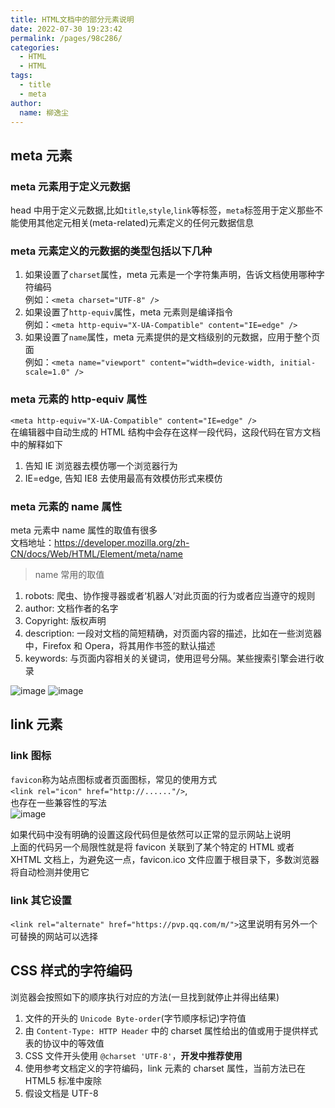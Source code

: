 ```yaml
---
title: HTML文档中的部分元素说明
date: 2022-07-30 19:23:42
permalink: /pages/98c286/
categories:
  - HTML
  - HTML
tags:
  - title
  - meta
author:
  name: 柳逸尘
---
```


## meta 元素

### meta 元素用于定义元数据

head 中用于定义元数据,比如`title`,`style`,`link`等标签，`meta`标签用于定义那些不能使用其他定元相关(meta-related)元素定义的任何元数据信息

### meta 元素定义的元数据的类型包括以下几种

1. 如果设置了`charset`属性，meta 元素是一个字符集声明，告诉文档使用哪种字符编码 <br>
   例如：`<meta charset="UTF-8" />`
2. 如果设置了`http-equiv`属性，meta 元素则是编译指令<br/>
   例如：`<meta http-equiv="X-UA-Compatible" content="IE=edge" />`
3. 如果设置了`name`属性，meta 元素提供的是文档级别的元数据，应用于整个页面<br/>
   例如：`<meta name="viewport" content="width=device-width, initial-scale=1.0" />`

### meta 元素的 http-equiv 属性

`<meta http-equiv="X-UA-Compatible" content="IE=edge" />`<br/>
在编辑器中自动生成的 HTML 结构中会存在这样一段代码，这段代码在官方文档中的解释如下

1. 告知 IE 浏览器去模仿哪一个浏览器行为
2. IE=edge, 告知 IE8 去使用最高有效模仿形式来模仿

### meta 元素的 name 属性

meta 元素中 name 属性的取值有很多<br/>
文档地址：<a href="https://developer.mozilla.org/zh-CN/docs/Web/HTML/Element/meta/name">https://developer.mozilla.org/zh-CN/docs/Web/HTML/Element/meta/name</a>

> name 常用的取值

1. robots: 爬虫、协作搜寻器或者‘机器人’对此页面的行为或者应当遵守的规则
2. author: 文档作者的名字
3. Copyright: 版权声明
4. description: 一段对文档的简短精确，对页面内容的描述，比如在一些浏览器中，Firefox 和 Opera，将其用作书签的默认描述
5. keywords: 与页面内容相关的关键词，使用逗号分隔。某些搜索引擎会进行收录

![image](https://cdn.staticaly.com/gh/liuyichens/blog_img@main/image.763v89eawtg0.webp)
![image](https://cdn.staticaly.com/gh/liuyichens/blog_img@main/image.68iq9g710r00.webp)

## link 元素

### link 图标

`favicon`称为站点图标或者页面图标，常见的使用方式<br/>
`<link rel="icon" href="http://......"/>`, <br>
也存在一些兼容性的写法<br/>
![image](https://cdn.staticaly.com/gh/liuyichens/blog_img@main/image.5x35edahbiw0.webp)<br/>

如果代码中没有明确的设置这段代码但是依然可以正常的显示网站上说明<br/>
上面的代码另一个局限性就是将 favicon 关联到了某个特定的 HTML 或者 XHTML 文档上，为避免这一点，favicon.ico 文件应置于根目录下，多数浏览器将自动检测并使用它

### link 其它设置

`<link rel="alternate" href="https://pvp.qq.com/m/">`这里说明有另外一个可替换的网站可以选择

## CSS 样式的字符编码

浏览器会按照如下的顺序执行对应的方法(一旦找到就停止并得出结果)

1. 文件的开头的 `Unicode Byte-order`(字节顺序标记)字符值
2. 由 `Content-Type: HTTP Header` 中的 charset 属性给出的值或用于提供样式表的协议中的等效值
3. CSS 文件开头使用 `@charset 'UTF-8'`，**开发中推荐使用**
4. 使用参考文档定义的字符编码，link 元素的 charset 属性，当前方法已在 HTML5 标准中废除
5. 假设文档是 UTF-8
